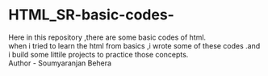 # HTML_SR-basic-codes-
Here in this repository ,there are some basic codes of html.
<br>
when i tried to learn the html from basics ,i wrote some of these codes .and i build some littile projects to practice those concepts.
<br>
Author - Soumyaranjan Behera
